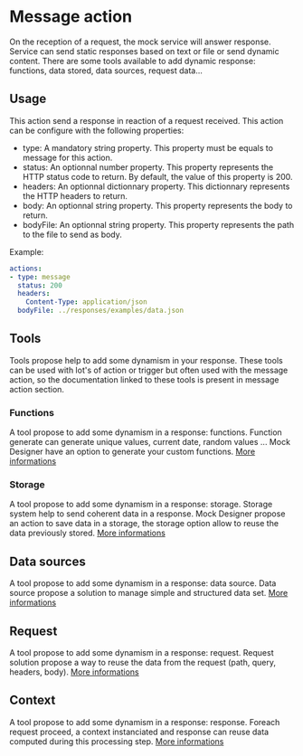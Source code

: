 # Message action
On the reception of a request, the mock service will answer response. Service can send static responses based on text or file or send dynamic content. There are some tools available to add dynamic response: functions, data stored, data sources, request data...

## Usage
This action send a response in reaction of a request received. This action can be configure with the following properties:
* type: A mandatory string property. This property must be equals to message for this action.
* status: An optionnal number property. This property represents the HTTP status code to return. By default, the value of this property is 200.
* headers: An optionnal dictionnary property. This dictionnary represents the HTTP headers to return.
* body: An optionnal string property. This property represents the body to return.
* bodyFile: An optionnal string property. This property represents the path to the file to send as body.

Example:
```yml
actions:
- type: message
  status: 200
  headers:
    Content-Type: application/json
  bodyFile: ../responses/examples/data.json
```

## Tools
Tools propose help to add some dynamism in your response. These tools can be used with lot's of action or trigger but often used with the message action, so the documentation linked to these tools is present in message action section.

### Functions 
A tool propose to add some dynamism in a response: functions.
Function generate can generate unique values, current date, random values ...
Mock Designer have an option to generate your custom functions.
[More informations](https://github.com/kevinramage/mockDesigner/blob/master/doc/function.md)

### Storage
A tool propose to add some dynamism in a response: storage.
Storage system help to send coherent data in a response.
Mock Designer propose an action to save data in a storage, the storage option allow to reuse the data previously stored.
[More informations](https://github.com/kevinramage/mockDesigner/blob/master/doc/storage.md)

## Data sources
A tool propose to add some dynamism in a response: data source.
Data source propose a solution to manage simple and structured data set.
[More informations](https://github.com/kevinramage/mockDesigner/blob/master/doc/datasource.md)

## Request
A tool propose to add some dynamism in a response: request.
Request solution propose a way to reuse the data from the request (path, query, headers, body).
[More informations](https://github.com/kevinramage/mockDesigner/blob/master/doc/request.md)

## Context
A tool propose to add some dynamism in a response: response.
Foreach request proceed, a context instanciated and response can reuse data computed during this processing step.
[More informations](https://github.com/kevinramage/mockDesigner/blob/master/doc/context.md)